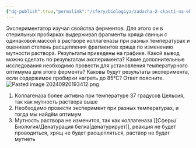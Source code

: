 ```yaml
---
{"dg-publish":true,"permalink":"/sfery/biologiya/zadacha-2-chasti-na-eksperiment-po-fermentam/","tags":["Общаябиология"]}
---
```


Экспериментатор изучал свойства ферментов. Для этого он в стерильных пробирках выдерживал фрагменты хряща свиньи с одинаковой массой в растворе коллагеназы при разных температурах и оценивал степень расщепления фрагментов хряща по изменению мутности раствора. Результаты приведены на графике. Какой вывод можно сделать по результатам эксперимента? Какие дополнительные исследования необходимо провести для установления температурного оптимума для этого фермента? Каковы будут результаты эксперимента, если содержимое пробирки нагреть до 85°С? Ответ поясните.
![Pasted image 20240920193412.png](/img/user/%D0%90%D1%80%D1%85%D0%B8%D0%B2/%D0%9A%D1%8D%D1%88/Pasted%20image%2020240920193412.png)
1. Коллагеназа более активна при температуре 37 градусов Цельсия, так как мутность раствора выше
2. Необходимо провести эксперимент при разных температурах, и тогда мы найдём оптимум
3. Мутность раствора не изменится, так как коллагеназа [[Сферы/Биология/Денатурация белка\|денатурирует]], реакция не будет проводиться, хрящ не будет расщепляться, раствор не будет мутнеть